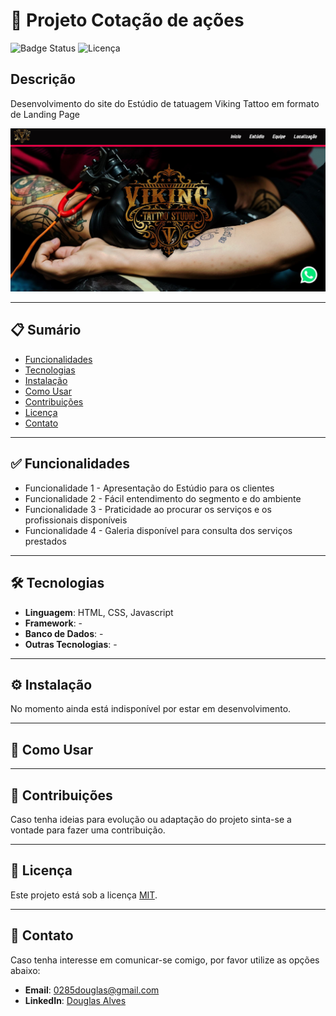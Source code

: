 
# 🚀 Projeto Cotação de ações

![Badge Status](https://img.shields.io/badge/Status-Em_Desenvolvimento-brightgreen) ![Licença](https://img.shields.io/badge/licença-MIT-blue)

## Descrição
Desenvolvimento do site do Estúdio de tatuagem Viking Tattoo em formato de Landing Page

<img src="./img/inicio landing page.JPG" alt="pagina inicial" width="800" />



---

## 📋 Sumário

- [Funcionalidades](#funcionalidades)
- [Tecnologias](#tecnologias)
- [Instalação](#instalacao)
- [Como Usar](#como-usar)
- [Contribuições](#contribuicoes)
- [Licença](#licenca)
- [Contato](#contato)

---

## ✅ Funcionalidades <a name="funcionalidades"></a>

-  Funcionalidade 1 - Apresentação do Estúdio para os clientes 
-  Funcionalidade 2 - Fácil entendimento do segmento e do ambiente
-  Funcionalidade 3 - Praticidade ao procurar os serviços e os profissionais disponíveis
-  Funcionalidade 4 - Galeria disponível para consulta dos serviços prestados

---

## 🛠️ Tecnologias <a name="tecnologias"></a>

- **Linguagem**: HTML, CSS, Javascript
- **Framework**: -
- **Banco de Dados**: -
- **Outras Tecnologias**: -

---

## ⚙️ Instalação <a name="instalacao"></a>

No momento ainda está indisponível por estar em desenvolvimento.

---

## 🚀 Como Usar <a name="como-usar"></a>



---

## 🤝 Contribuições <a name="contribuicoes"></a>

Caso tenha ideias para evolução ou adaptação do projeto sinta-se a vontade para fazer uma contribuição.

---

## 📄 Licença <a name="licenca"></a>

Este projeto está sob a licença [MIT](LICENSE).

---

## 📧 Contato <a name="contato"></a>

Caso tenha interesse em comunicar-se comigo, por favor utilize as opções abaixo:

- **Email**: 0285douglas@gmail.com
- **LinkedIn**: [Douglas Alves](https://linkedin.com/in/douglas-alves-curriculo)

